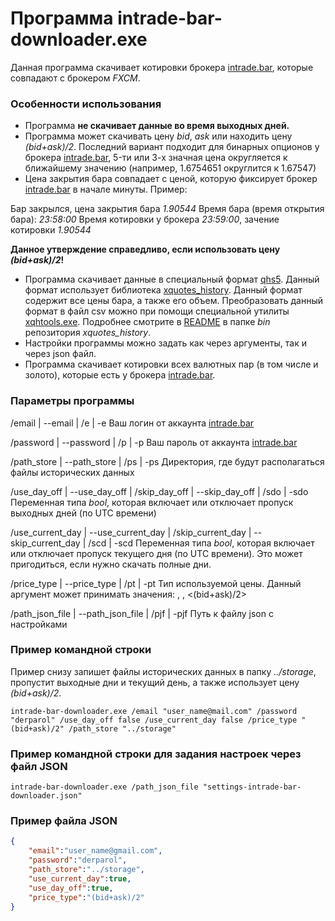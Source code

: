 # Программа intrade-bar-downloader.exe

Данная программа скачивает котировки брокера [intrade.bar](https://intrade.bar/), которые совпадают с брокером *FXCM*.

### Особенности использования

* Программа **не скачивает данные во время выходных дней.**
* Программа может скачивать цену *bid*, *ask* или находить цену *(bid+ask)/2*. Последний вариант подходит для бинарных опционов у брокера [intrade.bar](https://intrade.bar/), 5-ти или 3-х значная цена округляется к ближайшему значению (например, 1.6754651 округлится к 1.67547)
* Цена закрытия бара совпадает с ценой, которую фиксирует брокер [intrade.bar](https://intrade.bar/) в начале минуты. Пример:

Бар закрылся, цена закрытия бара *1.90544*
Время бара (время открытия бара): *23:58:00*
Время котировки у брокера *23:59:00*, зачение котировки *1.90544*

**Данное утверждение справедливо, если использовать цену *(bid+ask)/2*!**

* Программа скачивает данные в специальный формат [qhs5](https://github.com/NewYaroslav/xquotes_history). Данный формат использует библиотека [xquotes_history](https://github.com/NewYaroslav/xquotes_history). 
Данный формат содержит все цены бара, а также его объем. Преобразовать данный формат в файл csv можно при помощи специальной утилиты [xqhtools.exe](https://github.com/NewYaroslav/xquotes_history/tree/master/bin). Подробнее смотрите в [README](https://github.com/NewYaroslav/xquotes_history/blob/master/bin/README.md) в  папке *bin* репозитория *xquotes_history*.
* Настройки программы можно задать как через аргументы, так и через json файл.
* Программа скачивает котировки всех валютных пар (в том числе и золото), которые есть у брокера [intrade.bar](https://intrade.bar/).

### Параметры программы

/email | --email | /e | -e
Ваш логин от аккаунта [intrade.bar](https://intrade.bar/)

/password | --password | /p | -p
Ваш пароль от аккаунта [intrade.bar](https://intrade.bar/)

/path_store | --path_store | /ps | -ps
Директория, где будут располагаться файлы исторических данных

/use_day_off | --use_day_off | /skip_day_off | --skip_day_off | /sdo | -sdo
Переменная типа *bool*, которая включает или отключает пропуск выходных дней (по UTC времени)

/use_current_day | --use_current_day | /skip_current_day | --skip_current_day | /scd | -scd
Переменная типа *bool*, которая включает или отключает пропуск текущего дня (по UTC времени).
Это может пригодиться, если нужно скачать полные дни.

/price_type | --price_type | /pt | -pt
Тип используемой цены. Данный аргумент может принимать значения: <bid>, <ask>, <(bid+ask)/2>

/path_json_file | --path_json_file | /pjf | -pjf
Путь к файлу json с настройками

### Пример командной строки

Пример снизу запишет файлы исторических данных в папку *../storage*, пропустит выходные дни и текущий день, а также использует цену *(bid+ask)/2*.

```
intrade-bar-downloader.exe /email "user_name@mail.com" /password "derparol" /use_day_off false /use_current_day false /price_type "(bid+ask)/2" /path_store "../storage"

```
### Пример командной строки для задания настроек через файл JSON

```
intrade-bar-downloader.exe /path_json_file "settings-intrade-bar-downloader.json"
```

### Пример файла JSON

```json
{
	"email":"user_name@gmail.com",
	"password":"derparol",
	"path_store":"../storage",
	"use_current_day":true,
	"use_day_off":true,
	"price_type":"(bid+ask)/2"
}
```
